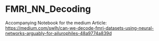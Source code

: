 # FMRI_NN_Decoding
Accompanying Notebook for the medium Article:
https://medium.com/swlh/can-we-decode-fmri-datasets-using-neural-networks-arguably-for-ailurophiles-48a9774a839d
